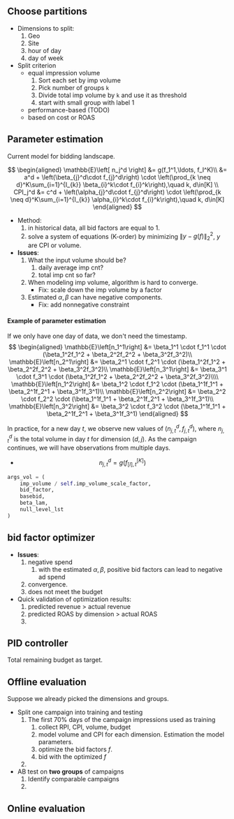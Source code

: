 ## Choose partitions

- Dimensions to split:
    1. Geo
    2. Site
    3. hour of day
    4. day of week
- Split criterion 
    - equal impression volume
        1. Sort each set by imp volume 
        2. Pick number of groups `k`
        3. Divide total imp volume by `k` and use it as threshold
        4. start with small group with label 1
    - performance-based (TODO)
    - based on cost or ROAS 
    
## Parameter estimation

Current model for bidding landscape.

$$
\begin{aligned}
\mathbb{E}\left[ n_j^d \right] &= g(f_1^1,\ldots, f_I^K)\\
&= a^d + \left(\beta_{j}^d\cdot f_{j}^d\right) \cdot \left(\prod_{k \neq d}^K\sum_{i=1}^{I_{k}} \beta_{i}^k\cdot f_{i}^k\right),\quad  k, d\in[K] \\
CPI_j^d &= c^d + \left(\alpha_{j}^d\cdot f_{j}^d\right) \cdot \left(\prod_{k \neq d}^K\sum_{i=1}^{I_{k}} \alpha_{i}^k\cdot f_{i}^k\right),\quad  k, d\in[K]
\end{aligned}
$$


- Method:
    1. in historical data, all bid factors are equal to $1$.
    2. solve a system of equations (K-order) by minimizing $\|y - g(f)\|_2^2$, $y$ are CPI or volume.
- __Issues__:
    1. What the input volume should be?
        1. daily average imp cnt?
        2. total imp cnt so far?
    2. When modeling imp volume, algorithm is hard to converge. 
        - Fix: scale down the imp volume by a factor
    3. Estimated $\alpha, \beta$ can have negative components. 
        - Fix: add nonnegative constraint
    
#### Example of parameter estimation

If we only have one day of data, we don't need the timestamp.
$$
\begin{aligned}
\mathbb{E}\left[n_1^1\right] &= \beta_1^1 \cdot f_1^1 \cdot (\beta_1^2f_1^2 + \beta_2^2f_2^2 + \beta_3^2f_3^2)\\
\mathbb{E}\left[n_2^1\right] &= \beta_2^1 \cdot f_2^1 \cdot (\beta_1^2f_1^2 + \beta_2^2f_2^2 + \beta_3^2f_3^2)\\
\mathbb{E}\left[n_3^1\right] &= \beta_3^1 \cdot f_3^1 \cdot (\beta_1^2f_1^2 + \beta_2^2f_2^2 + \beta_3^2f_3^2)\\\\
\mathbb{E}\left[n_1^2\right] &= \beta_1^2 \cdot f_1^2 \cdot (\beta_1^1f_1^1 + \beta_2^1f_2^1 + \beta_3^1f_3^1)\\
\mathbb{E}\left[n_2^2\right] &= \beta_2^2 \cdot f_2^2 \cdot (\beta_1^1f_1^1 + \beta_2^1f_2^1 + \beta_3^1f_3^1)\\
\mathbb{E}\left[n_3^2\right] &= \beta_3^2 \cdot f_3^2 \cdot (\beta_1^1f_1^1 + \beta_2^1f_2^1 + \beta_3^1f_3^1)
\end{aligned}
$$


In practice, for a new day $t$, we observe new values of $(n_{j, t}^d, f_{j, t}^d)$, where $n_{j, t}^d$ is the total volume in day $t$ for dimension $(d, j)$. As the campaign continues, we will have observations from multiple days.

* $$n_{j, t}^d = g(f_{[I], t}^{[K]})$$



```python
args_vol = (
	imp_volume / self.imp_volume_scale_factor,
	bid_factor,
	basebid,
	beta_lam,
	null_level_lst
)

```






## bid factor optimizer

- __Issues__:
    1. negative spend 
        1. with the estimated $\alpha,\beta$, positive bid factors can lead to negative ad spend
    2. convergence.
    3. does not meet the budget
- Quick validation of optimization results:
    1. predicted revenue > actual revenue
    2. predicted ROAS by dimension > actual ROAS
    3. 

## PID controller
Total remaining budget as target.


## Offline evaluation

Suppose we already picked the dimensions and groups.
    
- Split one campaign into training and testing
    1. The first 70% days of the campaign impressions used as training
        1. collect RPI, CPI, volume, budget
        2. model volume and CPI for each dimension. Estimation the model parameters. 
        3. optimize the bid factors $f$.
        4. bid with the optimized $f$
    2. 
- AB test on __two groups__ of campaigns
    1. Identify comparable campaigns
    2. 



## Online evaluation